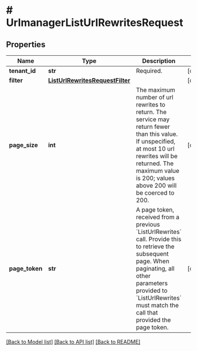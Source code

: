 # # UrlmanagerListUrlRewritesRequest


## Properties 


Name | Type | Description | Notes
------------ | ------------- | ------------- | -------------
**tenant_id**| **str** | Required.  | [optional]
**filter**| [**ListUrlRewritesRequestFilter**](ListUrlRewritesRequestFilter.md) |   | [optional]
**page_size**| **int** | The maximum number of url rewrites to return. The service may return fewer than this value. If unspecified, at most 10 url rewrites will be returned. The maximum value is 200; values above 200 will be coerced to 200.  | [optional]
**page_token**| **str** | A page token, received from a previous &#x60;ListUrlRewrites&#x60; call. Provide this to retrieve the subsequent page.   When paginating, all other parameters provided to &#x60;ListUrlRewrites&#x60; must match the call that provided the page token.  | [optional]


[[Back to Model list]](../../README.md#models) [[Back to API list]](../../README.md#endpoints) [[Back to README]](../../README.md)

